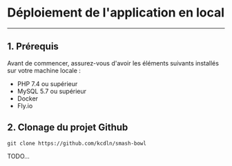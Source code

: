 # Déploiement de l'application en local
---


## 1. Prérequis

Avant de commencer, assurez-vous d'avoir les éléments suivants installés sur votre machine locale :

- PHP 7.4 ou supérieur
- MySQL 5.7 ou supérieur
- Docker
- Fly.io



## 2. Clonage du projet Github

```
git clone https://github.com/kcdln/smash-bowl
```



TODO...


